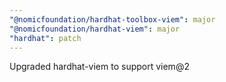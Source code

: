 ```yaml
---
"@nomicfoundation/hardhat-toolbox-viem": major
"@nomicfoundation/hardhat-viem": major
"hardhat": patch
---
```


Upgraded hardhat-viem to support viem@2

